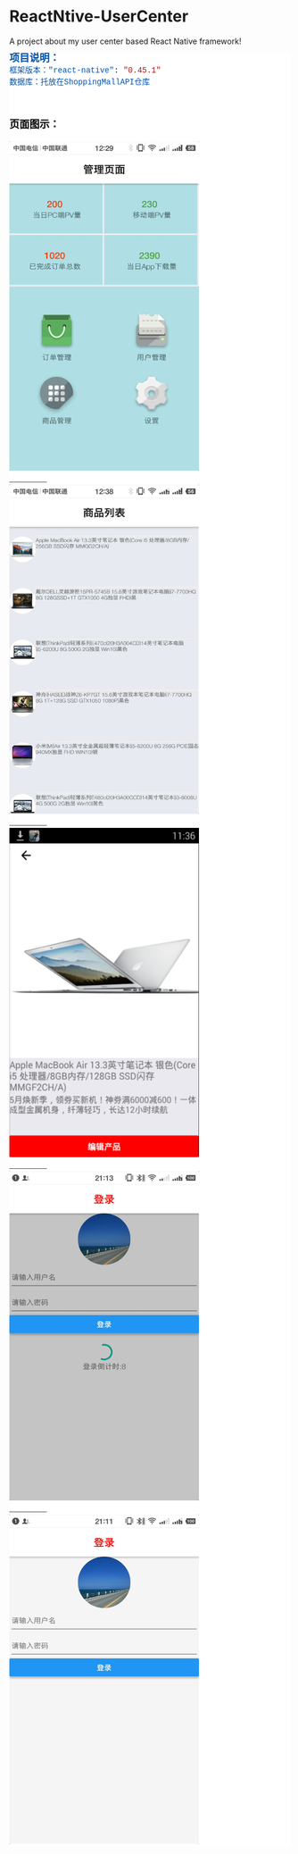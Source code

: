 # ReactNtive-UserCenter
A project about my user center based React Native framework!

<!--StartFragment--><div style="background-color: rgb(255, 255, 255); line-height: 19px;"><div style="font-family: Consolas, &quot;Courier New&quot;, monospace; white-space: pre;"><font color="#0451a5"><span style="font-size: 18px;"><b>项目说明：</b></span></font></div><div style="font-family: Consolas, &quot;Courier New&quot;, monospace; white-space: pre;"><span style="color: rgb(4, 81, 165);">框架版本："react-native"</span>: <span style="color: rgb(4, 81, 165); font-size: 18px;"><b class=""></b></span><span style="color: rgb(163, 21, 21);">"0.45.1"</span></div><div style=""><span style="font-family: Consolas, &quot;Courier New&quot;, monospace; white-space: pre; color: rgb(4, 81, 165);">数据库：托放在</span><font color="#0451a5" face="Consolas, Courier New, monospace"><span style="white-space: pre;">ShoppingMallAPI仓库</span></font></div><div style="font-family: Consolas, &quot;Courier New&quot;, monospace; white-space: pre;">
</div><div style="font-family: Consolas, &quot;Courier New&quot;, monospace; white-space: pre; color: rgb(0, 0, 0); font-size: 14px; font-weight: normal;"><span style="color: rgb(163, 21, 21);"><br /></span></div><span style="font-family: Consolas, &quot;Courier New&quot;, monospace; white-space: pre; color: rgb(0, 0, 0); font-size: 18px; font-weight: normal;"><b>页面图示：</b></span>

<div style="font-family: Consolas, &quot;Courier New&quot;, monospace; white-space: pre; color: rgb(0, 0, 0); font-size: 14px; font-weight: normal;">
<img src="https://github.com/barcaYY/ReactNtive-UserCenter/blob/master/app/assets/img/main.jpg" width='340' height='590'/>
________
<img src="https://github.com/barcaYY/ReactNtive-UserCenter/blob/master/app/assets/img/productList.jpg" width='340' height='590'/>
________
<img src="https://github.com/barcaYY/ReactNtive-UserCenter/blob/master/app/assets/img/detail.png" width='340' height='590'/>
________
<img src="https://github.com/barcaYY/ReactNtive-UserCenter/blob/master/app/assets/img/2_login.jpg" width='340' height='590'/>
________
<img src="https://github.com/barcaYY/ReactNtive-UserCenter/blob/master/app/assets/img/1_login.jpg" width='340' height='590'/>
</div>
</div><!--EndFragment-->
